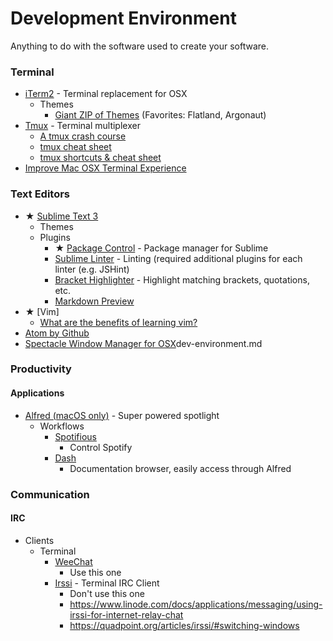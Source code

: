 # Development Environment
Anything to do with the software used to create your software.

### Terminal
  + [iTerm2](https://www.iterm2.com/) - Terminal replacement for OSX
    + Themes
      + [Giant ZIP of Themes](http://iterm2colorschemes.com/) (Favorites: Flatland, Argonaut)
  + [Tmux](https://tmux.github.io/) - Terminal multiplexer
    + [A tmux crash course](https://robots.thoughtbot.com/a-tmux-crash-course)
    + [tmux cheat sheet](https://gist.github.com/andreyvit/2921703)
    + [tmux shortcuts & cheat sheet](https://gist.github.com/MohamedAlaa/2961058)
  + [Improve Mac OSX Terminal Experience](http://osxdaily.com/2013/02/05/improve-terminal-appearance-mac-os-x/)

### Text Editors
  + ★ [Sublime Text 3](http://www.sublimetext.com/3)
    + Themes
    + Plugins
      + ★ [Package Control](https://packagecontrol.io/) - Package manager for Sublime
      + [Sublime Linter](https://packagecontrol.io/packages/SublimeLinter) - Linting (required additional plugins for each linter (e.g. JSHint)
      + [Bracket Highlighter](https://github.com/facelessuser/BracketHighlighter) - Highlight matching brackets, quotations, etc.
      + [Markdown Preview](https://github.com/revolunet/sublimetext-markdown-preview)
  + ★ [Vim]
    + [What are the benefits of learning vim?](http://stackoverflow.com/questions/597077/what-are-the-benefits-of-learning-vim)
  + [Atom by Github](https://atom.io/)
+ [Spectacle Window Manager for OSX](http://spectacleapp.com/)dev-environment.md

### Productivity
#### Applications
+ [Alfred (macOS only)](https://www.alfredapp.com/) - Super powered spotlight
  + Workflows
    + [Spotifious](https://github.com/citelao/Spotify-for-Alfred)
      + Control Spotify
    + [Dash](https://kapeli.com/dash)
      + Documentation browser, easily access through Alfred
### Communication
#### IRC
+ Clients
  + Terminal
    + [WeeChat](https://weechat.org/)
      + Use this one
    + [Irssi]() - Terminal IRC Client
      + Don't use this one
      + https://www.linode.com/docs/applications/messaging/using-irssi-for-internet-relay-chat
      + https://quadpoint.org/articles/irssi/#switching-windows

